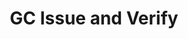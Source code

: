 ---
title: 'GC Issue and Verify'
description: Issue and verify digital versions of credentials (licenses, permits, etc).
link: 'https://www.canada.ca/en/government/system/digital-government/digital-government-innovations/digital-credentials.html'
weight: 10
---